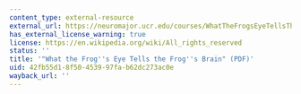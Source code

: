 ```yaml
---
content_type: external-resource
external_url: https://neuromajor.ucr.edu/courses/WhatTheFrogsEyeTellsTheFrogsBrain.pdf
has_external_license_warning: true
license: https://en.wikipedia.org/wiki/All_rights_reserved
status: ''
title: '"What the Frog''s Eye Tells the Frog''s Brain" (PDF)'
uid: 42fb55d1-8f50-4539-97fa-b62dc273ac0e
wayback_url: ''
---
```

